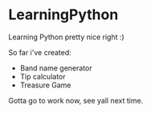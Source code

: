 # LearningPython
Learning Python pretty nice right :)

So far i've created:
- Band name generator
- Tip calculator
- Treasure Game

Gotta go to work now, see yall next time.
